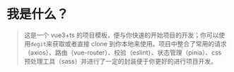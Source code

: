 # 我是什么？

> 这是一个 vue3+ts 的项目模板，便与你快速的开始项目的开发；你可以使用`degit`来获取或者直接 clone 到你本地来使用。项目中整合了常用的请求（axios）、路由（vue-router）、校验（eslint）、状态管理（pinia）、css 预处理工具（sass）并进行了一定的封装便于你更好的进行项目开发。
